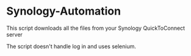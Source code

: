 # Synology-Automation
This script downloads all the files from your Synology QuickToConnect server

The script doesn't handle log in and uses selenium.
